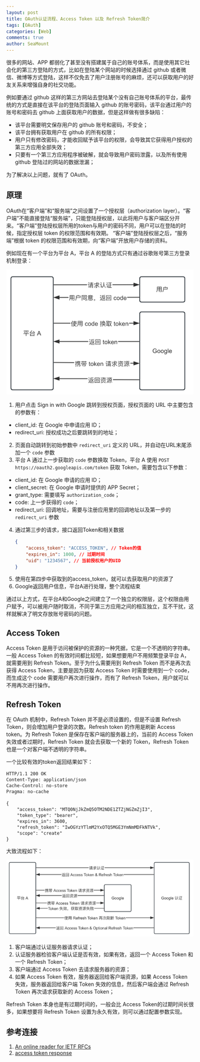 ```yaml
---
layout: post
title: OAuth认证流程、Access Token 以及 Refresh Token简介
tags: [OAuth]
categories: [Web]
comments: true
author: SeaMount
---
```


很多的网站、APP 都弱化了甚至没有搭建属于自己的账号体系，而是使用其它社会化的第三方登陆的方式，比如在登陆某个网站的时候选择通过 github 或者微信、微博等方式登陆，这样不仅免去了用户注册账号的麻烦，还可以获取用户的好友关系来增强自身的社交功能。

例如要通过 github 这样的第三方网站去登陆某个没有自己账号体系的平台，最传统的方式是直接在该平台的登陆页面输入
github 的账号密码，该平台通过用户的账号和密码去 github 上面获取用户的数据，但是这样做有很多缺陷：

- 该平台需要明文保存用户的 github 账号和密码，不安全；
- 该平台拥有获取用户在 github 的所有权限；
- 用户只有修改密码，才能收回赋予该平台的权限，会导致其它获得用户授权的第三方应用全部失效；
- 只要有一个第三方应用程序被破解，就会导致用户密码泄露，以及所有使用 github 登陆过的网站的数据泄漏；


为了解决以上问题，就有了 OAuth。

## 原理

OAuth在“客户端”和“服务端”之间设置了一个授权层（authorization layer）。“客户端”不能直接登陆“服务端”，只能登陆授权层，以此将用户与客户端区分开来。“客户端”登陆授权层所用的token与用户的密码不同，用户可以在登陆的时候，指定授权层 token 的权限范围和有效期。 “客户端”登陆授权层之后，“服务端”根据 token 的权限范围和有效期，向“客户端”开放用户存储的资料。

例如现在有一个平台为平台 A，平台 A 的登陆方式只有通过谷歌账号第三方登录机制登录：


![Google 第三方认证流程](/assets/img/20201018/google_third_party_login.png)

1. 用户点击 Sign in with Google 跳转到授权页面，授权页面的 URL 中主要包含的参数有：
- client_id: 在 Google 中申请应用 ID；
- redirect_uri: 授权成功之后要跳转到的地址；
2. 页面自动跳转到初始参数中 `redirect_uri` 定义的 URL，并自动在URL末尾添加一个 `code` 参数
3. 平台 A 通过上一步获取的 `code` 参数换取 Token，平台 A 使用 `POST https://oauth2.googleapis.com/token` 获取 Token，需要包含以下参数：
- client_id: 在 Google 申请的应用 ID；
- client_secret: 在 Google 申请时提供的 APP Secret；
- grant_type: 需要填写 `authorization_code`；
- code: 上一步获得的 `code`；
- redirect_uri: 回调地址，需要与注册应用里的回调地址以及第一步的 `redirect_uri` 参数
4. 通过第三步的请求，接口返回Token和相关数据
    ```json
    {
        "access_token": "ACCESS_TOKEN", // Token的值
        "expires_in": 1000, // 过期时间
        "uid": "1234567", // 当前授权用户的UID
    }
    ```
5. 使用在第四步中获取到的access_token，就可以去获取用户的资源了
6. Google返回用户信息，平台A进行处理，整个流程结束

通过以上方式，在平台A和Google之间建立了一个独立的权限层，这个权限由用户赋予，可以被用户随时取消，不同于第三方应用之间的相互独立，互不干扰，这样就解决了明文存放账号密码的问题。

## Access Token

Access Token 是用于访问被保护的资源的一种凭据，它是一个不透明的字符串。一般 Access Token 的有效时间都比较短，如果想要用户不用频繁登录平台 A，就需要用到 Refresh Token。至于为什么需要用到 Refresh Token 而不是再次去获得 Access Token，主要是因为获取 Access Token 时需要使用到一个 code，而生成这个 code 需要用户再次进行操作，而有了 Refresh Token，用户就可以不用再次进行操作。

## Refresh Token

在 OAuth 机制中，Refresh Token 并不是必须设置的，但是不设置 Refresh Token，则会增加用户登录的次数。Refresh token 的作用是刷新 Access token。为 Refresh Token 是保存在客户端的服务器上的，当前的 Access Token 失效或者过期时，Refresh Token 就会去获取一个新的 Token，Refresh Token 也是一个对客户端不透明的字符串。

一个比较有效的token返回结果如下：

```http
HTTP/1.1 200 OK
Content-Type: application/json
Cache-Control: no-store
Pragma: no-cache

{
    "access_token": "MTQ0NjJkZmQ5OTM2NDE1ZTZjNGZmZjI3",
    "token_type": "bearer",
    "expires_in": 3600,
    "refresh_token": "IwOGYzYTlmM2YxOTQ5MGE3YmNmMDFkNTVk",
    "scope": "create"
}
```

大致流程如下：

![Refresh Token 认证流程](/assets/img/20201018/refresh_token_auth.png)


1. 客户端通过认证服务器请求认证；
2. 认证服务器检验客户端认证是否有效，如果有效，返回一个 Access Token 和一个 Refresh Token；
3. 客户端通过 Access Token 去请求服务器的资源；
4. 如果 Access Token 有效，服务器返回给客户端资源，如果 Access Token 失效，服务器返回给客户端 Token 失效的信息，然后客户端会通过 Refresh Token 再次请求获取新的 Access Token；

Refresh Token 本身也是有过期时间的，一般会比 Access Token的过期时间长很多，如果想要将 Refresh Token 设置为永久有效，则可以通过配置参数实现。

## 参考连接

1. [An online reader for IETF RFCs](https://www.rfcreader.com/#rfc6749)
2. [access token response](https://www.oauth.com/oauth2-servers/access-tokens/access-token-response/)
